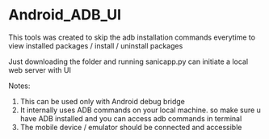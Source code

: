 # Android_ADB_UI

This tools was created to skip the adb installation commands everytime to 
view installed packages / install / uninstall packages

Just downloading the folder and running sanicapp.py can initiate a local web server with UI 

Notes:

1. This can be used only with Android debug bridge
2. It internally uses ADB commands on your local machine.
   so make sure u have ADB installed and you can access adb commands in terminal
3. The mobile device / emulator should be connected and accessible
